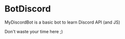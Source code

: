 # BotDiscord
MyDiscordBot is a basic bot to learn Discord API (and JS)

Don't waste your time here ;)
